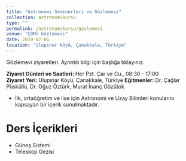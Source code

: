 ```yaml
---
title: "Astronomi Seminerleri ve Gözlemevi"
collection: astronomikursu
type: ""
permalink: /astronomikursu/gozlemevi
venue: "ÇOMÜ Gözlemevi"
date: 2019-07-01
location: "Ulupınar Köyü, Çanakkale, Türkiye"
---
```

Gözlemevi ziyaretleri. Ayrıntılı bilgi için başlığa tıklayınız.

<b>Ziyaret Günleri ve Saatleri: </b> Her Pzt. Çar ve Cu., 08:30 - 17:00 <br>
<b>Ziyaret Yeri: </b> Ulupınar Köyü, Çanakkale, Türkiye
<b>Eğitmenler: </b> Dr. Çağlar Püsküllü, Dr. Oğuz Öztürk, Murat İnanç Gözütok

* İlk, ortaöğretim ve lise için Astronomi ve Uzay Bilimleri konularını kapsayan bir içerik sunulmaktadır.

Ders İçerikleri
======
* Güneş Sistemi
* Teleskop Gezisi

<!-- Global site tag (gtag.js) - Google Analytics -->
<script async src="https://www.googletagmanager.com/gtag/js?id=UA-130299748-1"></script>
<script>
  window.dataLayer = window.dataLayer || [];
  function gtag(){dataLayer.push(arguments);}
  gtag('js', new Date());

  gtag('config', 'UA-130299748-1');
</script>

